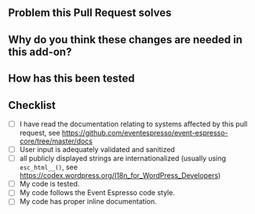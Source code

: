 <!-- Thanks for your pull request.  Comments within these type of tags will be hidden and not show up when you submit your pull request -->
<!-- Please answer the following questions in order to expediate acceptance -->

## Problem this Pull Request solves
<!-- Please describe your changes in the context of the problem they solve -->

## Why do you think these changes are needed in this add-on?

## How has this been tested
<!-- Please describe in detail how you tested your changes and how testing can be reproduced -->
<!-- Include details of your testing environment, and tests ran to see how your changes affect other areas of code -->
<!-- Include any notes about automated tests you've written for this pull request.  Pull requests with automated tests are preferred. -->

## Checklist

* [ ] I have read the documentation relating to systems affected by this pull request, see https://github.com/eventespresso/event-espresso-core/tree/master/docs
* [ ] User input is adequately validated and sanitized
* [ ] all publicly displayed strings are internationalized (usually using `esc_html__()`, see https://codex.wordpress.org/I18n_for_WordPress_Developers)
* [ ] My code is tested.
* [ ] My code follows the Event Espresso code style.
* [ ] My code has proper inline documentation.
